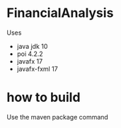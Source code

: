 # FinancialAnalysis

Uses
* java jdk 10
* poi 4.2.2
* javafx 17
* javafx-fxml 17

# how to build

Use the maven package command
